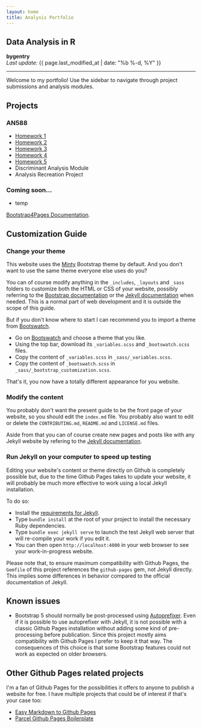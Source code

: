 ```yaml
---
layout: home
title: Analysis Portfolio
---
```


## Data Analysis in R
**bygentry**  
_Last update:_ {{ page.last_modified_at | date: "%b %-d, %Y" }}

---

Welcome to my portfolio! Use the sidebar to navigate through project submissions and analysis modules.

  <div class="sidebar-container">
    <nav class="sidebar">
      <h2>Projects</h2>

   <h3>AN588</h3>
      <ul>
        <li><a href="https://bygentry.github.io/AN588/HTMLs/homework1.html">Homework 1</a></li>
        <li><a href="https://bygentry.github.io/AN588/HTMLs/homework2.html">Homework 2</a></li>
        <li><a href="https://bygentry.github.io/AN588/HTMLs/homework3.html">Homework 3</a></li>
        <li><a href= "https://bygentry.github.io/AN588/HTMLs/homework4.html">Homework 4</a></li>
        <li><a href="https://bygentry.github.io/AN588/HTMLs/homework5.html">Homework 5</a></li>
        <li>Discriminant Analysis Module</li>
        <li>Analysis Recreation Project</li>
      </ul>

   <h3>Coming soon...</h3>
      <ul>
        <li>temp</li>
      </ul>
  </div>




[Bootstrap4Pages Documentation](https://nicolas-van.github.io/bootstrap-4-github-pages/).

## Customization Guide

### Change your theme

This website uses the [Minty](https://bootswatch.com/minty/) Bootstrap theme by default. And you don't want to use the same theme everyone else uses do you?

You can of course modify anything in the `_includes`, `_layouts` and `_sass` folders to customize both the HTML or CSS of your website, possibly referring to the [Bootstrap documentation](https://getbootstrap.com/) or the [Jekyll documentation](https://jekyllrb.com/) when needed. This is a normal part of web development and it is outside the scope of this guide.

But if you don't know where to start I can recommend you to import a theme from [Bootswatch](https://bootswatch.com/).

* Go on [Bootswatch](https://bootswatch.com/) and choose a theme that you like.
* Using the top bar, download its `_variables.scss` and `_bootswatch.scss` files.
* Copy the content of `_variables.scss` in `_sass/_variables.scss`.
* Copy the content of `_bootswatch.scss` in `_sass/_bootstrap_customization.scss`.

That's it, you now have a totally different appearance for you website.

### Modify the content

You probably don't want the present guide to be the front page of your website, so you should edit the `index.md` file. You probably also want to edit or delete the `CONTRIBUTING.md`, `README.md` and `LICENSE.md` files.

Aside from that you can of course create new pages and posts like with any Jekyll website by refering to the [Jekyll documentation](https://jekyllrb.com/).

### Run Jekyll on your computer to speed up testing

Editing your website's content or theme directly on Github is completely possible but, due to the time Github Pages takes to update your website, it will probably be much more effective to work using a local Jekyll installation.

To do so:

* Install the [requirements for Jekyll](https://jekyllrb.com/docs/installation/).
* Type `bundle install` at the root of your project to install the necessary Ruby dependencies.
* Type `bundle exec jekyll serve` to launch the test Jekyll web server that will re-compile your work if you edit it.
* You can then open `http://localhost:4000` in your web browser to see your work-in-progress website.

Please note that, to ensure maximum compatibility with Github Pages, the `Gemfile` of this project references the `github-pages` gem, not Jekyll directly. This implies some differences in behavior compared to the official documentation of Jekyll.

## Known issues

* Bootstrap 5 should normally be post-processed using [Autoprefixer](https://github.com/postcss/autoprefixer). Even if it is possible to use autoprefixer with Jekyll, it is not possible with a classic Github Pages installation without adding some kind of pre-processing before publication. Since this project mostly aims compatibility with Github Pages I prefer to keep it that way. The consequences of this choice is that some Bootstrap features could not work as expected on older browsers.

## Other Github Pages related projects

I'm a fan of Github Pages for the possibilities it offers to anyone to publish a website for free. I have multiple projects that could be of interest if that's your case too:

* [Easy Markdown to Github Pages](https://nicolas-van.github.io/easy-markdown-to-github-pages/)
* [Parcel Github Pages Boilerplate](https://github.com/nicolas-van/parcel-github-pages-boilerplate)

